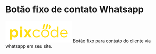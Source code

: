 # Botão fixo de contato Whatsapp
<img src="logo.webp" alt="" href="https://instagram.com/p1xcode">
Botão fixo para contato do cliente via whatsapp em seu site. <br>

